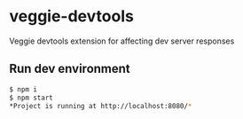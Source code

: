 # veggie-devtools

Veggie devtools extension for affecting dev server responses


## Run dev environment

```bash
$ npm i
$ npm start
*Project is running at http://localhost:8080/*
```
